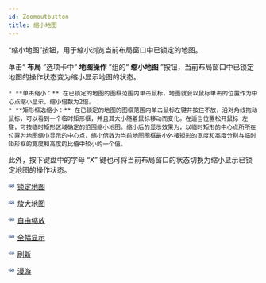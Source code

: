 ```yaml
---
id: Zoomoutbutton
title: 缩小地图
---
```

“缩小地图”按钮，用于缩小浏览当前布局窗口中已锁定的地图。

单击“ **布局** ”选项卡中“ **地图操作** ”组的“ **缩小地图**
”按钮，当前布局窗口中已锁定地图的操作状态变为缩小显示地图的状态。

    * **单击缩小：** 在已锁定的地图的图框范围内单击鼠标，地图就会以鼠标单击的位置作为中心点缩小显示，缩小倍数为2倍。
    * **矩形框选缩小：** 在已锁定的地图的图框范围内单击鼠标左键并按住不放，沿对角线拖动鼠标，可以看到一个临时矩形框，并且其大小随着鼠标移动而变化。在适当位置松开鼠标 左键，可按临时矩形区域确定的范围缩小地图。缩小后的显示效果为，以临时矩形的中心点所所在位置为地图缩小显示的中心点，缩小倍数为当前地图图框最小外接矩形的宽度和高度分别与临时矩形框的宽度和高度的比值中较小的一个值。

此外，按下键盘中的字母 “X” 键也可将当前布局窗口的状态切换为缩小显示已锁定地图的操作状态。

![](../../img/smalltitle.png) [锁定地图](LockMapButton.htm)

![](../../img/smalltitle.png) [放大地图](Zoominbutton.htm)

![](../../img/smalltitle.png) [自由缩放](Zoomfreebutton.htm)

![](../../img/smalltitle.png) [全幅显示](EntireViewbutton.htm)

![](../../img/smalltitle.png) [刷新](RefreshMapbutton.htm)

![](../../img/smalltitle.png) [漫游](PanButton.htm)



